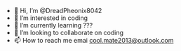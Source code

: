 - 👋 Hi, I’m @DreadPheonix8042
- 👀 I’m interested in coding
- 🌱 I’m currently learning ???
- 💞️ I’m looking to collaborate on coding
- 📫 How to reach me emai cool.mate2013@outlook.com


<!---
DreadPheonix8042/DreadPheonix8042 is a ✨ special ✨ repository because its `README.md` (this file) appears on your GitHub profile.
You can click the Preview link to take a look at your changes.
--->
